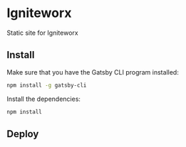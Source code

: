 # Igniteworx

Static site for Igniteworx

## Install

Make sure that you have the Gatsby CLI program installed:

```sh
npm install -g gatsby-cli
```

Install the dependencies:

```sh
npm install
```

## Deploy
